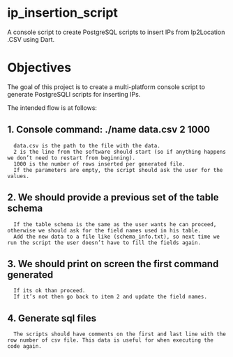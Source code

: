 # ip_insertion_script
A console script to create PostgreSQL scripts to insert IPs from Ip2Location .CSV using Dart.

# Objectives
The goal of this project is to create a multi-platform console script to generate PostgreSQLl scripts for inserting IPs.

The intended flow is at follows:

## 1. Console command: ./name data.csv 2 1000
      data.csv is the path to the file with the data.
      2 is the line from the software should start (so if anything happens we don’t need to restart from beginning).
      1000 is the number of rows inserted per generated file.
      If the parameters are empty, the script should ask the user for the values.

## 2. We should provide a previous set of the table schema
      If the table schema is the same as the user wants he can proceed, otherwise we should ask for the field names used in his table.
      Add the new data to a file like (schema_info.txt), so next time we run the script the user doesn’t have to fill the fields again.

## 3. We should print on screen the first command generated
      If its ok than proceed.
      If it’s not then go back to item 2 and update the field names.
  
## 4. Generate sql files
      The scripts should have comments on the first and last line with the row number of csv file. This data is useful for when executing the code again.


